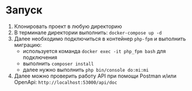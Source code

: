 # Запуск #

1. Клонировать проект в любую директорию
2. В терминале директории выполнить: `docker-compose up -d`
3. Далее необходимо подключиться в контейнер `php-fpm` и выполнить миграцию:
    * используется команда `docker exec -it php_fpm bash` для подключения
    * выполнить `composer install`
    * далее нужно выполнить `php bin/console do:mi:mi`
4. Далее можно проверить работу API при помощи Postman и/или OpenApi:
`http://localhost:53000/api/doc`
